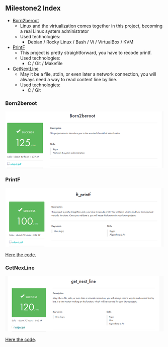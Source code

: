 ## Milestone2 Index

- [Born2beroot](https://github.com/zikocult/Cursus42/tree/main/02_ring/born2beroot)
  	- Linux and the virtualization comes together in this project, becoming a real Linux system administrator
	- Used technologies:
		- Debian / Rocky Linux / Bash / Vi / VirtualBox / KVM 
- [PrintF](https://github.com/zikocult/Cursus42/tree/main/02_ring/printf)
	- This project is pretty straightforward, you have to recode printf.
	- Used technologies:
   		- C / Git / Makefile
- [GetNextLine](https://github.com/zikocult/Cursus42/tree/main/02_ring/getnextline)
	- May it be a file, stdin, or even later a network connection, you will always need a way to read content line by line.
	- Used technologies:
		- C / Git

### Born2beroot

<p align="left">
  <a href="https://github.com/zikocult/Cursus42/tree/main/02_ring"><img src="https://github.com/zikocult/Cursus42/blob/main/02_ring/docs/assets/Born2beroot/Born2beroot.png" /></a>
</p>

### PrintF

<p align="left">
  <a href="https://github.com/zikocult/Cursus42/tree/main/02_ring"><img src="https://github.com/zikocult/Cursus42/blob/main/02_ring/docs/assets/printf/ft_printf.png" /></a>
</p>

[Here the code.](https://github.com/zikocult/Cursus42/tree/main/02_ring/printf)

### GetNexLine

<p align="left">
  <a href="https://github.com/zikocult/Cursus42/tree/main/02_ring"><img src="https://github.com/zikocult/Cursus42/blob/main/02_ring/docs/assets/GNL/gnl.png" /></a>
</p>

[Here the code](https://github.com/zikocult/Cursus42/tree/main/02_ring/getnextline).
